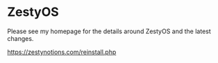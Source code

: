 # ZestyOS

Please see my homepage for the details around ZestyOS and the latest changes.

https://zestynotions.com/reinstall.php

